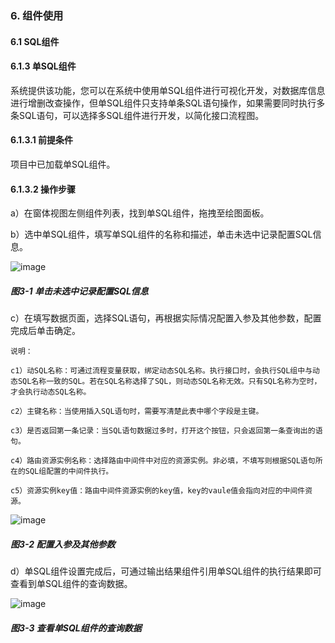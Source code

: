 ### 6. 组件使用

#### 6.1 SQL组件

#### 6.1.3 单SQL组件

系统提供该功能，您可以在系统中使用单SQL组件进行可视化开发，对数据库信息进行增删改查操作，但单SQL组件只支持单条SQL语句操作，如果需要同时执行多条SQL语句，可以选择多SQL组件进行开发，以简化接口流程图。

#### 6.1.3.1 前提条件

项目中已加载单SQL组件。

#### 6.1.3.2 操作步骤

a）在窗体视图左侧组件列表，找到单SQL组件，拖拽至绘图面板。

b）选中单SQL组件，填写单SQL组件的名称和描述，单击未选中记录配置SQL信息。

![image](https://user-images.githubusercontent.com/79617492/207812558-be3180c5-4895-4b40-a561-07d41b42f6db.png)

##### 图3-1 单击未选中记录配置SQL信息

c）在填写数据页面，选择SQL语句，再根据实际情况配置入参及其他参数，配置完成后单击确定。

```
说明：

c1）动SQL名称：可通过流程变量获取，绑定动态SQL名称。执行接口时，会执行SQL组中与动态SQL名称一致的SQL。若在SQL名称选择了SQL，则动态SQL名称无效。只有SQL名称为空时，才会执行动态SQL名称。

c2）主键名称：当使用插入SQL语句时，需要写清楚此表中哪个字段是主键。

c3）是否返回第一条记录：当SQL语句数据过多时，打开这个按钮，只会返回第一条查询出的语句。

c4）路由资源实例名称：选择路由中间件中对应的资源实例。非必填，不填写则根据SQL语句所在的SQL组配置的中间件执行。

c5）资源实例key值：路由中间件资源实例的key值，key的vaule值会指向对应的中间件资源。
```

![image](https://user-images.githubusercontent.com/79617492/207812582-579f3a4d-c959-4825-8417-16a7cd6c9d72.png)

##### 图3-2 配置入参及其他参数

d）单SQL组件设置完成后，可通过输出结果组件引用单SQL组件的执行结果即可查看到单SQL组件的查询数据。

![image](https://user-images.githubusercontent.com/79617492/207812610-35e00d17-133e-44ea-8ca5-76c9067d10a3.png)

##### 图3-3 查看单SQL组件的查询数据
